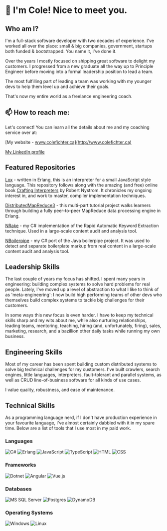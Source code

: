 # 👋 I'm Cole! Nice to meet you.

## Who am I?

I'm a full-stack software developer with two decades of experience. I've worked all over the place: small & big companies, government, startups both funded & bootstrapped. You name it, I've done it.

Over the years I mostly focused on shipping great software to delight my customers. I progressed from a new graduate all the way up to Principle Engineer before moving into a formal leadership position to lead a team.

The most fulfilling part of leading a team was working with my younger devs to help them level up and achieve their goals.

That's now my entire world as a freelance engineering coach.

## 📫 How to reach me:

Let's connect! You can learn all the details about me and my coaching service over at:

[My website - www.colefichter.ca](http://www.colefichter.ca)

[My LinkedIn profile](https://www.linkedin.com/in/cole-fichter-b200a54/)

## Featured Repositories
[Lox](https://github.com/colefichter/lox) - written in Erlang, this is an interpreter for a small JavaScript style language. This repository follows along with the amazing (and free) online book [Crafting Interpreters](https://craftinginterpreters.com/) by Robert Nystrom. It chronicles my ongoing interest in, and work to master, compiler implementation techniques.

[DistributedMapReduce3](https://github.com/colefichter/DistributedMapReduce3) - this multi-part tutorial project walks learners through building a fully peer-to-peer MapReduce data processing engine in Erlang.

[NRake](https://github.com/colefichter/NRake) - my C# implementation of the Rapid Automatic Keyword Extraction technique. Used in a large-scale content audit and analysis tool.

[NBoilerpipe](https://github.com/colefichter/NBoilerpipe) - my C# port of the Java boilerpipe project. It was used to detect and separate boilerplate markup from real content in a large-scale content audit and analysis tool.

## Leadership Skills

The last couple of years my focus has shifted. I spent many years in engineering: building complex systems to solve hard problems for real people. Lately, I've moved up a level of abstraction to what I like to think of as 'meta-engineering': I now build high performing teams of other devs who themselves build complex systems to tackle big challenges for their customers.

In some ways this new focus is even harder. I have to keep my technical skills sharp and my wits about me, while also nurturing relationships, leading teams, mentoring, teaching, hiring (and, unfortunately, firing), sales, marketing, research, and a bazillion other daily tasks while running my own business.

## Engineering Skills

Most of my career has been spent building custom distributed systems to solve big technical challenges for my customers. I’ve built crawlers, search engines, little languages, interpreters, fault-tolerant and parallel systems, as well as CRUD line-of-business software for all kinds of use cases.

I value quality, robustness, and ease of maintenance.

## Technical Skills

As a programming language nerd, if I don't have production experience in your favourite language, I've almost certainly dabbled with it in my spare time. Below are a list of tools that I use most in my paid work.

### Languages

![C#](https://img.shields.io/badge/C%23-239120?style=for-the-badge&logo=c-sharp&logoColor=white) 
![Erlang](https://img.shields.io/badge/Erlang-A90533?style=for-the-badge&logo=erlang&logoColor=white)
![JavaScript](https://img.shields.io/badge/JavaScript-F7DF1E?style=for-the-badge&logo=javascript&logoColor=black)
![TypeScript](https://img.shields.io/badge/Typescript-000000?style=for-the-badge&logo=typescript&logoColor=F7DF1E)
![HTML](https://img.shields.io/badge/HTML5-E34F26?style=for-the-badge&logo=html5&logoColor=white)
![CSS](https://img.shields.io/badge/CSS3-1572B6?style=for-the-badge&logo=css3&logoColor=white)

### Frameworks

![Dotnet](https://img.shields.io/badge/dotnet-5E5E5E?style=for-the-badge&logo=microsoft&logoColor=white)
![Angular](https://img.shields.io/badge/angular-0F0F11?style=for-the-badge&logo=angular&logoColor=white)
![Vue.js](https://img.shields.io/badge/vue.js-4FC08D?style=for-the-badge&logo=vuedotjs&logoColor=white)

### Databases

![MS SQL Server](https://img.shields.io/badge/MS%20SQL%20Server-CC2927?style=for-the-badge&logo=microsoftsqlserver&logoColor=white)
![Postgres](https://img.shields.io/badge/postgres-4169E1?style=for-the-badge&logo=postgresql&logoColor=white)
![DynamoDB](https://img.shields.io/badge/Dynamo%20DB-4053D6?style=for-the-badge&logo=awsdynamodb&logoColor=white)

### Operating Systems

![Windows](https://img.shields.io/badge/Windows-0078D6?style=for-the-badge&logo=windows&logoColor=white) ![Linux](https://img.shields.io/badge/Linux-FCC624?style=for-the-badge&logo=linux&logoColor=black)


<!--
**colefichter/colefichter** is a ✨ _special_ ✨ repository because its `README.md` (this file) appears on your GitHub profile.

Here are some ideas to get you started:

- 🔭 I’m currently working on ...
- 🌱 I’m currently learning ...
- 👯 I’m looking to collaborate on ...
- 🤔 I’m looking for help with ...
- 💬 Ask me about ...
- 📫 How to reach me: ...
- 😄 Pronouns: ...
- ⚡ Fun fact: ...
-->
